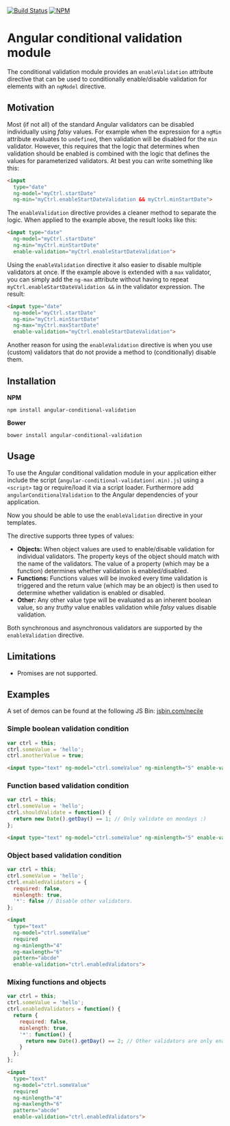 [![Build Status](https://api.travis-ci.org/dscheerens/angular-conditional-validation.svg?branch=master)](https://travis-ci.org/dscheerens/angular-conditional-validation) [![NPM](https://img.shields.io/npm/v/angular-conditional-validation.svg)](https://www.npmjs.com/package/angular-conditional-validation)

Angular conditional validation module
=====================================

The conditional validation module provides an `enableValidation` attribute directive that can be used to conditionally enable/disable validation for elements with an `ngModel` directive.



Motivation
----------

Most (if not all) of the standard Angular validators can be disabled individually using *falsy* values.
For example when the expression for a `ngMin` attribute evaluates to `undefined`, then validation will be disabled for the `min` validator.
However, this requires that the logic that determines when validation should be enabled is combined with the logic that defines the values for parameterized validators.
At best you can write something like this:

```html
<input
  type="date"
  ng-model="myCtrl.startDate"
  ng-min="myCtrl.enableStartDateValidation && myCtrl.minStartDate">
```

The `enableValidation` directive provides a cleaner method to separate the logic.
When applied to the example above, the result looks like this:

```html
<input type="date"
  ng-model="myCtrl.startDate"
  ng-min="myCtrl.minStartDate"
  enable-validation="myCtrl.enableStartDateValidation">
```

Using the `enableValidation` directive it also easier to disable multiple validators at once.
If the example above is extended with a `max` validator, you can simply add the `ng-max` attribute without having to repeat `myCtrl.enableStartDateValidation &&` in the validator expression.
The result:

```html
<input type="date"
  ng-model="myCtrl.startDate"
  ng-min="myCtrl.minStartDate"
  ng-max="myCtrl.maxStartDate"
  enable-validation="myCtrl.enableStartDateValidation">
```

Another reason for using the `enableValidation` directive is when you use (custom) validators that do not provide a method to (conditionally) disable them.



Installation
------------

**NPM**

```
npm install angular-conditional-validation
```

**Bower**

```
bower install angular-conditional-validation
```


Usage
-----

To use the Angular conditional validation module in your application either include the script (`angular-conditional-validation(.min).js`) using a `<script>` tag or require/load it via a script loader.
Furthermore add `angularConditionalValidation` to the Angular dependencies of your application.

Now you should be able to use the `enableValidation` directive in your templates.

The directive supports three types of values:

* **Objects:** When object values are used to enable/disable validation for individual validators. The property keys of the object should match with the name of the validators. The value of a property (which may be a function) determines whether validation is enabled/disabled.
* **Functions:** Functions values will be invoked every time validation is triggered and the return value (which may be an object) is then used to determine whether validation is enabled or disabled.
* **Other:** Any other value type will be evaluated as an inherent boolean value, so any *truthy* value enables validation while *falsy* values disable validation.

Both synchronous and asynchronous validators are supported by the `enableValidation` directive.



Limitations
-----------

* Promises are not supported.



Examples
--------

A set of demos can be found at the following JS Bin: [jsbin.com/necile](https://jsbin.com/necile/)

### Simple boolean validation condition
```javascript
var ctrl = this;
ctrl.someValue = 'hello';
ctrl.anotherValue = true;
```
```html
<input type="text" ng-model="ctrl.someValue" ng-minlength="5" enable-validation="ctrl.anotherValue">
```

### Function based validation condition
```javascript
var ctrl = this;
ctrl.someValue = 'hello';
ctrl.shouldValidate = function() {
  return new Date().getDay() == 1; // Only validate on mondays :)
};
```
```html
<input type="text" ng-model="ctrl.someValue" ng-minlength="5" enable-validation="ctrl.shouldValidate">
```

### Object based validation condition
```javascript
var ctrl = this;
ctrl.someValue = 'hello';
ctrl.enabledValidators = {
  required: false,
  minlength: true,
  '*': false // Disable other validators.
};
```
```html
<input
  type="text"
  ng-model="ctrl.someValue"
  required
  ng-minlength="4"
  ng-maxlength="6"
  pattern="abcde"
  enable-validation="ctrl.enabledValidators">
```

### Mixing functions and objects
```javascript
var ctrl = this;
ctrl.someValue = 'hello';
ctrl.enabledValidators = function() {
  return {
    required: false,
    minlength: true,
    '*': function() {
      return new Date().getDay() == 2; // Other validators are only enabled on tuesday.
    }
  };
};
```
```html
<input
  type="text"
  ng-model="ctrl.someValue"
  required
  ng-minlength="4"
  ng-maxlength="6"
  pattern="abcde"
  enable-validation="ctrl.enabledValidators">
```
